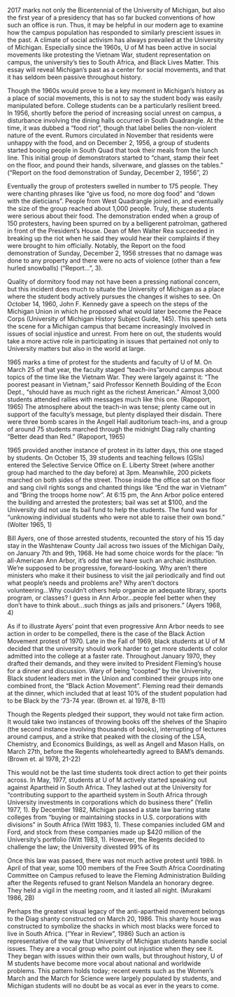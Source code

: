 2017 marks not only the Bicentennial of the University of Michigan, but also the first year of a presidency that has so far bucked conventions of how such an office is run. Thus, it may be helpful in our modern age to examine how the campus population has responded to similarly prescient issues in the past. A climate of social activism has always prevailed at the University of Michigan. Especially since the 1960s, U of M has been active in social movements like protesting the Vietnam War, student representation on campus, the university’s ties to South Africa, and Black Lives Matter. This essay will reveal Michigan’s past as a center for social movements, and that it has seldom been passive throughout history.

Though the 1960s would prove to be a key moment in Michigan’s history as a place of social movements, this is not to say the student body was easily manipulated before. College students can be a particularly resilient breed. In 1956, shortly before the period of increasing social unrest on campus, a disturbance involving the dining halls occurred in South Quadrangle. At the time, it was dubbed a “food riot”, though that label belies the non-violent nature of the event. Rumors circulated in November that residents were unhappy with the food, and on December 2, 1956, a group of students started booing people in South Quad that took their meals from the lunch line. This initial group of demonstrators started to “chant, stamp their feet on the floor, and pound their hands, silverware, and glasses on the tables.” (“Report on the food demonstration of Sunday, December 2, 1956”, 2)

Eventually the group of protesters swelled in number to 175 people. They were chanting phrases like “give us food, no more dog food” and “down with the dieticians”. People from West Quadrangle joined in, and eventually the size of the group reached about 1,000 people. Truly, these students were serious about their food. The demonstration ended when a group of 150 protesters, having been spurred on by a belligerent patrolman, gathered in front of the President’s House. Dean of Men Walter Rea succeeded in breaking up the riot when he said they would hear their complaints if they were brought to him officially. Notably, the Report on the food demonstration of Sunday, December 2, 1956 stresses that no damage was done to any property and there were no acts of violence (other than a few hurled snowballs) (“Report…”, 3).

Quality of dormitory food may not have been a pressing national concern, but this incident does much to situate the University of Michigan as a place where the student body actively pursues the changes it wishes to see. On October 14, 1960, John F. Kennedy gave a speech on the steps of the Michigan Union in which he proposed what would later become the Peace Corps (University of Michigan History Subject Guide, 145). This speech sets the scene for a Michigan campus that became increasingly involved in issues of social injustice and unrest. From here on out, the students would take a more active role in participating in issues that pertained not only to University matters but also in the world at large.

1965 marks a time of protest for the students and faculty of U of M. On March 25 of that year, the faculty staged “teach-ins”around campus about topics of the time like the Vietnam War. They were largely against it: “The poorest peasant in Vietnam,” said Professor Kenneth Boulding of the Econ Dept., “should have as much right as the richest American.” Almost 3,000 students attended rallies with messages much like this one. (Rapoport, 1965) The atmosphere about the teach-in was tense; plenty came out in support of the faculty’s message, but plenty displayed their disdain. There were three bomb scares in the Angell Hall auditorium teach-ins, and a group of around 75 students marched through the midnight Diag rally chanting “Better dead than Red.” (Rapoport, 1965)

1965 provided another instance of protest in its latter days, this one staged by students. On October 15, 39 students and teaching fellows (GSIs) entered the Selective Service Office on E. Liberty Street (where another group had marched to the day before) at 3pm. Meanwhile, 200 pickets marched on both sides of the street. Those inside the office sat on the floor and sang civil rights songs and chanted things like “End the war in Vietnam” and “Bring the troops home now”. At 6:15 pm, the Ann Arbor police entered the building and arrested the protesters; bail was set at $100, and the University did not use its bail fund to help the students. The fund was for “unknowing individual students who were not able to raise their own bond.” (Wolter 1965, 1)

Bill Ayers, one of those arrested students, recounted the story of his 15 day stay in the Washtenaw County Jail across two issues of the Michigan Daily, on January 7th and 9th, 1968. He had some choice words for the place: “In all-American Ann Arbor, it’s odd that we have such an archaic institution. We’re supposed to be progressive, forward-looking. Why aren’t there ministers who make it their business to visit the jail periodically and find out what people’s needs and problems are? Why aren’t doctors volunteering...Why couldn’t others help organize an adequate library, sports program, or classes? I guess in Ann Arbor...people feel better when they don’t have to think about...such things as jails and prisoners.” (Ayers 1968, 4)

As if to illustrate Ayers’ point that even progressive Ann Arbor needs to see action in order to be compelled, there is the case of the Black Action Movement protest of 1970. Late in the Fall of 1969, black students at U of M decided that the university should work harder to get more students of color admitted into the college at a faster rate. Throughout January 1970, they drafted their demands, and they were invited to President Fleming’s house for a dinner and discussion. Wary of being “coopted” by the University, Black student leaders met in the Union and combined their groups into one combined front, the “Black Action Movement”. Fleming read their demands at the dinner, which included that at least 10% of the student population had to be Black by the ‘73-74 year. (Brown et. al 1978, 8-11)

Though the Regents pledged their support, they would not take firm action. It would take two instances of throwing books off the shelves of the Shapiro (the second instance involving thousands of books), interrupting of lectures around campus, and a strike that peaked with the closing of the LSA, Chemistry, and Economics Buildings, as well as Angell and Mason Halls, on March 27th, before the Regents wholeheartedly agreed to BAM’s demands. (Brown et. al 1978, 21-22)

This would not be the last time students took direct action to get their points across. In May, 1977, students at U of M actively started speaking out against Apartheid in South Africa. They lashed out at the University for “contributing support to the apartheid system in South Africa through University investments in corporations which do business there” (Yellin 1977, 1). By December 1982, Michigan passed a state law barring state colleges from “buying or maintaining stocks in U.S. corporations with divisions” in South Africa (Witt 1983, 1). These companies included GM and Ford, and stock from these companies made up $420 million of the University’s portfolio (Witt 1983, 1). However, the Regents decided to challenge the law; the University divested 99% of its

Once this law was passed, there was not much active protest until 1986. In April of that year, some 100 members of the Free South Africa Coordinating Committee on Campus refused to leave the Fleming Administration Building after the Regents refused to grant Nelson Mandela an honorary degree. They held a vigil in the meeting room, and it lasted all night. (Murakami 1986, 2B)

 Perhaps the greatest visual legacy of the anti-apartheid movement belongs to the Diag shanty constructed on March 20, 1986. This shanty house was constructed to symbolize the shacks in which most blacks were forced to live in South Africa. (“Year in Review”, 1986) Such an action is representative of the way that University of Michigan students handle social issues. They are a vocal group who point out injustice when they see it. They began with issues within their own walls, but throughout history, U of M students have become more vocal about national and worldwide problems. This pattern holds today; recent events such as the Women’s March and the March for Science were largely populated by students, and Michigan students will no doubt be as vocal as ever in the years to come.
